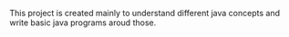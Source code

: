 This project is created mainly to understand different java concepts and write basic java programs aroud those. 
